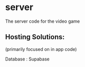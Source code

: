 # server
The server code for the video game


## Hosting Solutions:

(primarily focused on in app code)

Database : Supabase
